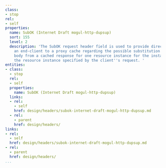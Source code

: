 ```yaml
---
class:
- stop
rel:
- self
properties:
  name: SubOK (Internet Draft mogul-http-dupsup)
  sort: 155
  level: 2
  description: 'The SubOK request header field is used to provide directives from
    an end-client to a proxy cache regarding the possible substitution of an instance
    body from a cached response for one resource instance for the instance body of
    the resource instance specified by the client''s request. '
entities:
- class:
  - stop
  rel:
  - self
  properties:
    name: SubOK (Internet Draft mogul-http-dupsup)
  links:
  - rel:
    - self
    href: design/headers/subok-internet-draft-mogul-http-dupsup.md
  - rel:
    - parent
    href: design/headers/
links:
- rel:
  - self
  href: design/headers/subok-internet-draft-mogul-http-dupsup.md
- rel:
  - parent
  href: design/headers/
...
```

